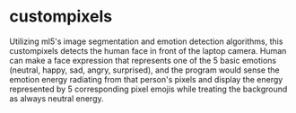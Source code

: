 # custompixels

Utilizing ml5's image segmentation and emotion detection algorithms, 
this custompixels detects the human face in front of the laptop camera.
Human can make a face expression that represents one of the 5 basic emotions (neutral, happy, sad, angry, surprised),
and the program would sense the emotion energy radiating from that person's pixels 
and display the energy represented by 5 corresponding pixel emojis while treating the background as always neutral energy.
